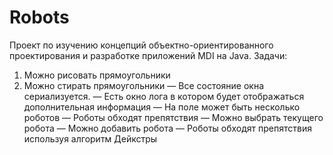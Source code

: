 # Robots
Проект по изучению концепций объектно-ориентированного проектирования и разработке приложений MDI на Java.
Задачи:
1) Можно рисовать прямоугольники
2) Можно стирать прямоугольники
— Все состояние окна сериализуется.
— Есть окно лога в котором будет отображаться дополнительная информация
— На поле может быть несколько роботов
— Роботы обходят препятствия
— Можно выбрать текущего робота
— Можно добавить робота
— Роботы обходят препятствия используя алгоритм Дейкстры
